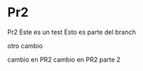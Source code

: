 # Pr2
Pr2
Este es un test
Esto es parte del branch

otro cambio

cambio en PR2
cambio en PR2 parte 2
